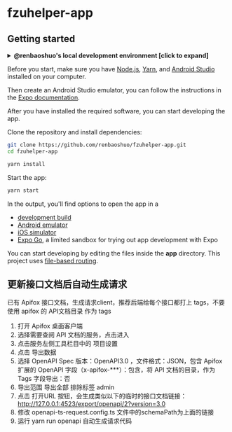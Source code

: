 # fzuhelper-app

## Getting started

<details>
<summary><b>@renbaoshuo's local development environment [click to expand]</b></summary>

_Updated at Oct 24, 2024._

- Develop machine: Intel(R) Core(TM) Ultra 9 185H, 64 GiB RAM
- Operating system: Windows 11 Pro 23H2 (22631.4317)

| Software or tool name   | Version                                   |
|-------------------------|-------------------------------------------|
| Node.js                 | 20.14.0                                   |
| Android Studio          | 2024.1.2 (Koala Feature Drop)             |
| Android SDK             | 33 (Android 13.0)                         |
| NDK                     | 26.1.10909125                             |
| OpenJDK                 | 17.0.13+11 (winget Microsoft.OpenJDK.17)  |
| Android Studio Emulator | Pixel 8 Pro API 33 (Android 13.0, x86_64) |

</details>

Before you start, make sure you have [Node.js](https://nodejs.org/), [Yarn](https://yarnpkg.com/), and [Android Studio](https://developer.android.com/studio) installed on your computer.

Then create an Android Studio emulator, you can follow the instructions in the [Expo documentation](https://docs.expo.dev/get-started/set-up-your-environment/?platform=android&device=simulated).

After you have installed the required software, you can start developing the app.

Clone the repository and install dependencies:

```bash
git clone https://github.com/renbaoshuo/fzuhelper-app.git
cd fzuhelper-app
```

```bash
yarn install
```

Start the app:

```bash
yarn start
```

In the output, you'll find options to open the app in a

- [development build](https://docs.expo.dev/develop/development-builds/introduction/)
- [Android emulator](https://docs.expo.dev/workflow/android-studio-emulator/)
- [iOS simulator](https://docs.expo.dev/workflow/ios-simulator/)
- [Expo Go](https://expo.dev/go), a limited sandbox for trying out app development with Expo

You can start developing by editing the files inside the **app** directory. This project uses [file-based routing](https://docs.expo.dev/router/introduction).

## 更新接口文档后自动生成请求

已有 Apifox 接口文档，生成请求client，推荐后端给每个接口都打上 tags，不要使用 apifox 的 API文档目录 作为 tags

1. 打开 Apifox 桌面客户端
2. 选择需要查阅 API 文档的服务，点击进入
3. 点击服务左侧工具栏目中的 项目设置
4. 点击 导出数据
5. 选择 OpenAPI Spec 版本：OpenAPI3.0 ，文件格式：JSON，包含 Apifox 扩展的 OpenAPI 字段（x-apifox-\*\*\*）：包含，将 API 文档的目录，作为 Tags 字段导出：否
6. 导出范围 导出全部 排除标签 admin
7. 点击 打开URL 按钮，会生成类似以下的临时的接口文档链接：http://127.0.0.1:4523/export/openapi/2?version=3.0
8. 修改 openapi-ts-request.config.ts 文件中的schemaPath为上面的链接
9. 运行 yarn run openapi 自动生成请求代码

